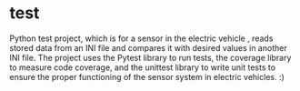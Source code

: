 # test
Python test project, which is for a sensor in the electric vehicle , reads stored data from an INI file and compares it with desired values in another INI file.
The project uses the Pytest library to run tests, the coverage library to measure code coverage, and the unittest library to write unit tests to ensure 
the proper functioning of the sensor system in electric vehicles. :) 
